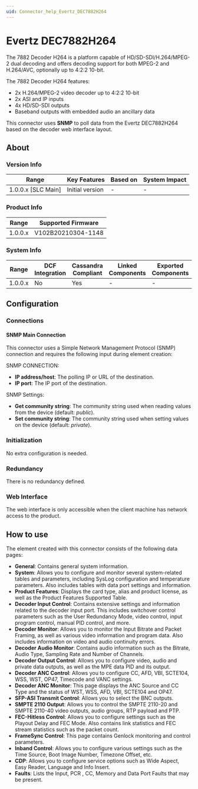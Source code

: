 ```yaml
---
uid: Connector_help_Evertz_DEC7882H264
---
```


# Evertz DEC7882H264

The 7882 Decoder H264 is a platform capable of HD/SD-SDI/H.264/MPEG-2 dual decoding and offers decoding support for both MPEG-2 and H.264/AVC, optionally up to 4:2:2 10-bit.

The 7882 Decoder H264 features:

- 2x H.264/MPEG-2 video decoder up to 4:2:2 10-bit
- 2x ASI and IP inputs
- 4x HD/SD-SDI outputs
- Baseband outputs with embedded audio an ancillary data

This connector uses **SNMP** to poll data from the Evertz DEC7882H264 based on the decoder web interface layout.

## About

### Version Info

| Range                | Key Features     | Based on     | System Impact     |
|----------------------|------------------|--------------|-------------------|
| 1.0.0.x [SLC Main]   | Initial version  | -            | -                 |

### Product Info

| Range     | Supported Firmware     |
|-----------|------------------------|
| 1.0.0.x   | V102B20210304-1148     |

### System Info

| Range     | DCF Integration     | Cassandra Compliant     | Linked Components     | Exported Components     |
|-----------|---------------------|-------------------------|-----------------------|-------------------------|
| 1.0.0.x   | No                  | Yes                     | -                     | -                       |

## Configuration

### Connections

#### SNMP Main Connection

This connector uses a Simple Network Management Protocol (SNMP) connection and requires the following input during element creation:

SNMP CONNECTION:

- **IP address/host**: The polling IP or URL of the destination.
- **IP port**: The IP port of the destination.

SNMP Settings:

- **Get community string**: The community string used when reading values from the device (default: *public*).
- **Set community string**: The community string used when setting values on the device (default: *private*).

### Initialization

No extra configuration is needed.

### Redundancy

There is no redundancy defined.

### Web Interface

The web interface is only accessible when the client machine has network access to the product.

## How to use

The element created with this connector consists of the following data pages:

- **General**: Contains general system information.
- **System**: Allows you to configure and monitor several system-related tables and parameters, including SysLog configuration and temperature parameters. Also includes tables with data port settings and information.
- **Product Features**: Displays the card type, alias and product license, as well as the Product Features Supported Table.
- **Decoder Input Control**: Contains extensive settings and information related to the decoder input port. This includes switchover control parameters such as the User Redundancy Mode, video control, input program control, manual PID control, and more.
- **Decoder Monitor**: Allows you to monitor the Input Bitrate and Packet Framing, as well as various video information and program data. Also includes information on video and audio continuity errors.
- **Decoder Audio Monitor**: Contains audio information such as the Bitrate, Audio Type, Sampling Rate and Number of Channels.
- **Decoder Output Control**: Allows you to configure video, audio and private data outputs, as well as the MPE data PID and its output.
- **Decoder ANC Control**: Allows you to configure CC, AFD, VBI, SCTE104, WSS, WST, OP47, Timecode and VANC settings.
- **Decoder ANC Monitor**: This page displays the ANC Source and CC Type and the status of WST, WSS, AFD, VBI, SCTE104 and OP47.
- **SFP-ASI Transmit Control**: Allows you to select the BNC outputs.
- **SMPTE 2110 Output**: Allows you to control the SMPTE 2110-20 and SMPTE 2110-40 video outputs, audio groups, RTP payload and PTP.
- **FEC-Hitless Control**: Allows you to configure settings such as the Playout Delay and FEC Mode. Also contains link statistics and FEC stream statistics such as the packet count.
- **FrameSync Control**: This page contains Genlock monitoring and control parameters.
- **Inband Control**: Allows you to configure various settings such as the Time Source, Boot Image Number, Timezone Offset, etc.
- **CDP**: Allows you to configure service options such as Wide Aspect, Easy Reader, Language and Info Insert.
- **Faults**: Lists the Input, PCR , CC, Memory and Data Port Faults that may be present.
